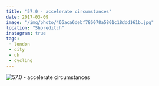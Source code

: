 ```yaml
---
title: "57.0 - accelerate circumstances"
date: 2017-03-09
image: "/img/photo/466aca6debf786078a5801c18ddd161b.jpg"
location: "Shoreditch"
instagram: true
tags:
 - london
 - city
 - uk
 - cycling
---
```


![57.0 - accelerate circumstances](/img/photo/466aca6debf786078a5801c18ddd161b.jpg)
